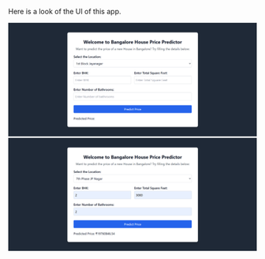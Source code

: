 Here is a look of the UI of this app.

![image alt](https://github.com/tusharverma200/Bangalore_House_Price_Predictor/blob/5017318eadfc132ad8017a1336ca1113f4c3f022/bangalore1.png)
![image_alt](https://github.com/tusharverma200/Bangalore_House_Price_Predictor/blob/55465a22093b237fb5a5124cbf0af81ea8a79400/bangalore2.png)
